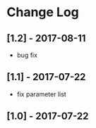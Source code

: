 # Change Log

## [1.2] - 2017-08-11

- bug fix

## [1.1] - 2017-07-22

- fix parameter list

## [1.0] - 2017-07-22
